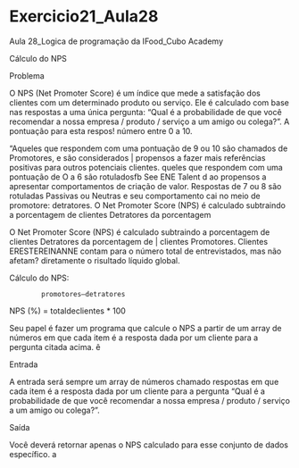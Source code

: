# Exercicio21_Aula28
Aula 28_Logica de programação da IFood_Cubo Academy

Cálculo do NPS

Problema

O NPS (Net Promoter Score) é um índice que mede a satisfação dos clientes com um determinado produto ou
serviço. Ele é calculado com base nas respostas a uma única pergunta: “Qual é a probabilidade de que você
recomendar a nossa empresa / produto / serviço a um amigo ou colega?”. A pontuação para esta respos!
número entre 0 a 10.

“Aqueles que respondem com uma pontuação de 9 ou 10 são chamados de Promotores, e são considerados
| propensos a fazer mais referências positivas para outros potenciais clientes.
queles que respondem com uma pontuação de O a 6 são rotuladosfb See ENE Talent d ao
propensos a apresentar comportamentos de criação de valor.
Respostas de 7 ou 8 são rotuladas Passivas ou Neutras e seu comportamento cai no meio de promotore:
detratores.
O Net Promoter Score (NPS) é calculado subtraindo a porcentagem de clientes Detratores da porcentagem

O Net Promoter Score (NPS) é calculado subtraindo a porcentagem de clientes Detratores da porcentagem de
| clientes Promotores. Clientes ERESTEREINANNE contam para o número total de entrevistados, mas não afetam?
diretamente o risultado líquido global.

Cálculo do NPS:

            promotores—detratores
NPS (%) =       totaldeclientes            * 100

Seu papel é fazer um programa que calcule o NPS a partir de um array de números em que cada item é a resposta
dada por um cliente para a pergunta citada acima. ê

Entrada

A entrada será sempre um array de números chamado respostas em que cada item é a resposta dada por um cliente para a pergunta “Qual é a probabilidade de que você recomendar a nossa empresa / produto / serviço a um
amigo ou colega?”.

Saída

Você deverá retornar apenas o NPS calculado para esse conjunto de dados específico. a
